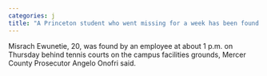```yaml
---
categories: j
title: "A Princeton student who went missing for a week has been found dead officials say "
---
```

Misrach Ewunetie, 20, was found by an employee at about 1 p.m. on Thursday behind tennis courts on the campus facilities grounds, Mercer County Prosecutor Angelo Onofri said.